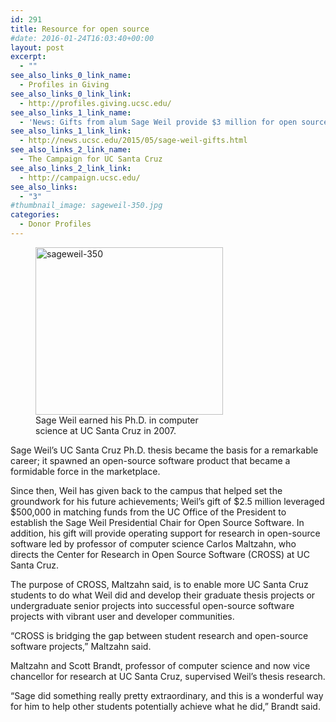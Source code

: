 ```yaml
---
id: 291
title: Resource for open source
#date: 2016-01-24T16:03:40+00:00
layout: post
excerpt:
  - ""
see_also_links_0_link_name:
  - Profiles in Giving
see_also_links_0_link_link:
  - http://profiles.giving.ucsc.edu/
see_also_links_1_link_name:
  - 'News: Gifts from alum Sage Weil provide $3 million for open source research at UC Santa Cruz'
see_also_links_1_link_link:
  - http://news.ucsc.edu/2015/05/sage-weil-gifts.html
see_also_links_2_link_name:
  - The Campaign for UC Santa Cruz
see_also_links_2_link_link:
  - http://campaign.ucsc.edu/
see_also_links:
  - "3"
#thumbnail_image: sageweil-350.jpg
categories:
  - Donor Profiles
---
```

<figure id="attachment_292" style="width: 300px" class="wp-caption alignright"><img class="size-medium wp-image-292" src="http://live-ucsc-giving.pantheonsite.io/wp-content/uploads/2017/08/sageweil-350-300x268.jpg" alt="sageweil-350" width="300" height="268" srcset="https://ucsc-giving.lndo.site/wp-content/uploads/2017/08/sageweil-350-300x268.jpg 300w, https://ucsc-giving.lndo.site/wp-content/uploads/2017/08/sageweil-350.jpg 350w" sizes="(max-width: 300px) 100vw, 300px" /><figcaption class="wp-caption-text">Sage Weil earned his Ph.D. in computer science at UC Santa Cruz in 2007.</figcaption></figure> 

Sage Weil’s UC Santa Cruz Ph.D. thesis became the basis for a remarkable career; it spawned an open-source software product that became a formidable force in the marketplace.

Since then, Weil has given back to the campus that helped set the groundwork for his future achievements; Weil’s gift of $2.5 million leveraged $500,000 in matching funds from the UC Office of the President to establish the Sage Weil Presidential Chair for Open Source Software. In addition, his gift will provide operating support for research in open-source software led by professor of computer science Carlos Maltzahn, who directs the Center for Research in Open Source Software (CROSS) at UC Santa Cruz.

The purpose of CROSS, Maltzahn said, is to enable more UC Santa Cruz students to do what Weil did and develop their graduate thesis projects or undergraduate senior projects into successful open-source software projects with vibrant user and developer communities.

“CROSS is bridging the gap between student research and open-source software projects,” Maltzahn said.

Maltzahn and Scott Brandt, professor of computer science and now vice chancellor for research at UC Santa Cruz, supervised Weil’s thesis research.

“Sage did something really pretty extraordinary, and this is a wonderful way for him to help other students potentially achieve what he did,” Brandt said.